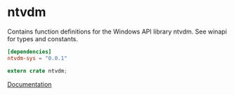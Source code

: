 # ntvdm #
Contains function definitions for the Windows API library ntvdm. See winapi for types and constants.

```toml
[dependencies]
ntvdm-sys = "0.0.1"
```

```rust
extern crate ntvdm;
```

[Documentation](https://retep998.github.io/doc/winapi/ntvdm/)
